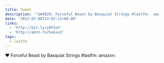 ```yaml
---
title: Tweet
description: '"&#9829; Forceful Beast by Basquiat Strings #lastfm:  amazon: "'
date: '2012-03-08T13:03:11+00:00'
links:
  - 'http://bit.ly/y0F5oV'
  - 'http://amzn.to/baGxu3'
tags:
  - lastfm
---
```

&#9829; Forceful Beast by Basquiat Strings #lastfm:  amazon: 
